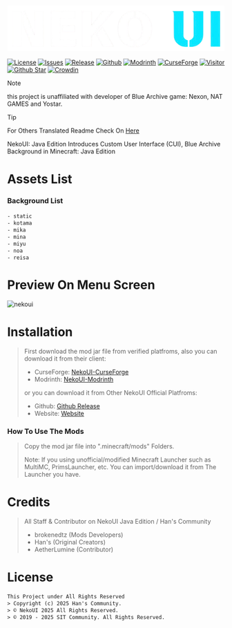 ![NekoUI](https://github.com/sitcommunity/nekoui-download/blob/main/assets/nekoui.png)

[![License](https://img.shields.io/badge/License-ARR-green)](https://github.strivo.xyz/nekoui-download/blob/main/LICENSE)
[![Issues](https://img.shields.io/github/issues/SITCommunity/nekoui-download)](https://github.strivo.xyz/nekoui-download/issues)
[![Release](https://img.shields.io/github/v/release/SITCommunity/nekoui-download)](https://github.strivo.xyz/nekoui-download/releases)
[![Github](https://img.shields.io/github/downloads/SITCommunity/nekoui-download/total)](https://github.strivo.xyz/nekoui-download/releases)
[![Modrinth](https://img.shields.io/modrinth/dt/EZpbRipP)](https://modrinth.com/mod/nekoui)
[![CurseForge](https://img.shields.io/curseforge/dt/999428)](https://www.curseforge.com/minecraft/mc-mods/neko-ui)
[![Visitor](https://api.visitorbadge.io/api/visitors?path=https%3A%2F%2Fgithub.com%2FSITCommunity%2Fnekoui-download&countColor=%2337d67a&style=flat)](https://github.strivo.xyz/nekoui-download)
[![Github Star](https://img.shields.io/github/stars/SITCommunity/nekoui-download)](https://github.strivo.xyz/nekoui-download)
[![Crowdin](https://badges.crowdin.net/nekoui/localized.svg)](https://crowdin.com/project/nekoui)

> [!NOTE]
> this project is unaffiliated with developer of Blue Archive game: Nexon, NAT GAMES and Yostar.

> [!TIP]
> For Others Translated Readme Check On [Here](https://github.strivo.xyz/nekoui-download/tree/main/assets/readme)

NekoUI: Java Edition Introduces Custom User Interface (CUI), Blue Archive Background in Minecraft: Java Edition

# Assets List
### Background List
```
- static
- kotama
- mika
- mina
- miyu
- noa
- reisa
```

# Preview On Menu Screen

<img width="500px" height="auto" src="https://github.com/user-attachments/assets/67d0efac-3194-488c-9273-9e47d14f9d55" alt="nekoui">

# Installation
> First download the mod jar file from verified platfroms, also you can download it from their client:
> - CurseForge: [NekoUI-CurseForge]
> - Modrinth: [NekoUI-Modrinth]
>
> or you can download it from Other NekoUI Official Platfroms:
> - Github: [Github Release]
> - Website: [Website]

### How To Use The Mods
> Copy the mod jar file into ".minecraft/mods" Folders.
>
> Note: If you using unofficial/modified Minecraft Launcher such as MultiMC, PrimsLauncher, etc. You can import/download it from The Launcher you have.

# Credits

> All Staff & Contributor on NekoUI Java Edition / Han's Community
> - brokenedtz (Mods Developers)
> - Han's (Original Creators)
> - AetherLumine (Contributor)

# License

```
This Project under All Rights Reserved
> Copyright (c) 2025 Han's Community.
> © NekoUI 2025 All Rights Reserved.
> © 2019 - 2025 SIT Community. All Rights Reserved.
```

[NekoUI-CurseForge]: https://www.curseforge.com/minecraft/mc-mods/neko-ui
[NekoUI-Modrinth]: https://modrinth.com/mod/nekoui
[Github Release]: https://github.strivo.xyz/nekoui-download/releases
[Website]: https://strivo.xyz/project/nekoui/download
